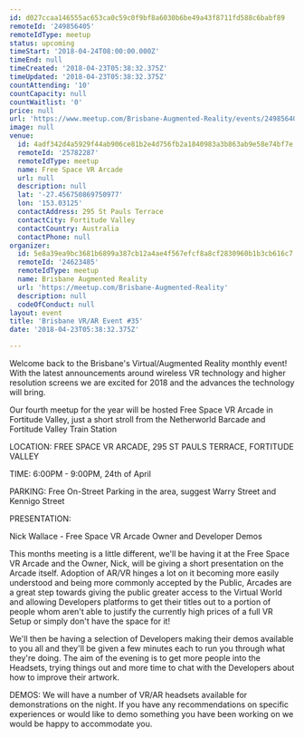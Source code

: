 ```yaml
---
id: d027ccaa146555ac653ca0c59c0f9bf8a6030b6be49a43f8711fd588c6babf89
remoteId: '249856405'
remoteIdType: meetup
status: upcoming
timeStart: '2018-04-24T08:00:00.000Z'
timeEnd: null
timeCreated: '2018-04-23T05:38:32.375Z'
timeUpdated: '2018-04-23T05:38:32.375Z'
countAttending: '10'
countCapacity: null
countWaitlist: '0'
price: null
url: 'https://www.meetup.com/Brisbane-Augmented-Reality/events/249856405/'
image: null
venue:
  id: 4adf342d4a5929f44ab906ce81b2e4d756fb2a1840983a3b863ab9e58e74bf7e
  remoteId: '25782287'
  remoteIdType: meetup
  name: Free Space VR Arcade
  url: null
  description: null
  lat: '-27.456750869750977'
  lon: '153.03125'
  contactAddress: 295 St Pauls Terrace
  contactCity: Fortitude Valley
  contactCountry: Australia
  contactPhone: null
organizer:
  id: 5e8a39ea9bc3681b6899a387cb12a4ae4f567efcf8a8cf2830960b1b3cb616c7
  remoteId: '24623485'
  remoteIdType: meetup
  name: Brisbane Augmented Reality
  url: 'https://meetup.com/Brisbane-Augmented-Reality'
  description: null
  codeOfConduct: null
layout: event
title: 'Brisbane VR/AR Event #35'
date: '2018-04-23T05:38:32.375Z'

---
```

<p>Welcome back to the Brisbane's Virtual/Augmented Reality monthly event! With the latest announcements around wireless VR technology and higher resolution screens we are excited for 2018 and the advances the technology will bring.</p> <p>Our fourth meetup for the year will be hosted Free Space VR Arcade in Fortitude Valley, just a short stroll from the Netherworld Barcade and Fortitude Valley Train Station</p> <p>LOCATION: FREE SPACE VR ARCADE, 295 ST PAULS TERRACE, FORTITUDE VALLEY</p> <p>TIME: 6:00PM - 9:00PM, 24th of April</p> <p>PARKING: Free On-Street Parking in the area, suggest Warry Street and Kennigo Street</p> <p>PRESENTATION:</p> <p>Nick Wallace - Free Space VR Arcade Owner and Developer Demos</p> <p>This months meeting is a little different, we'll be having it at the Free Space VR Arcade and the Owner, Nick, will be giving a short presentation on the Arcade itself. Adoption of AR/VR hinges a lot on it becoming more easily understood and being more commonly accepted by the Public, Arcades are a great step towards giving the public greater access to the Virtual World and allowing Developers platforms to get their titles out to a portion of people whom aren't able to justify the currently high prices of a full VR Setup or simply don't have the space for it!</p> <p>We'll then be having a selection of Developers making their demos available to you all and they'll be given a few minutes each to run you through what they're doing. The aim of the evening is to get more people into the Headsets, trying things out and more time to chat with the Developers about how to improve their artwork.</p> <p>DEMOS: We will have a number of VR/AR headsets available for demonstrations on the night. If you have any recommendations on specific experiences or would like to demo something you have been working on we would be happy to accommodate you.</p>
